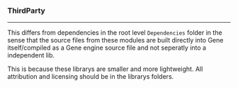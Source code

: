 ### ThirdParty
---
This differs from dependencies in the root level `Dependencies` folder 
in the sense that the source files from these modules are built directly into 
Gene itself/compiled as a Gene engine source file and not seperatly into a independent 
lib. 

This is because these librarys are smaller and more lightweight. 
All attribution and licensing should be in the librarys folders.
